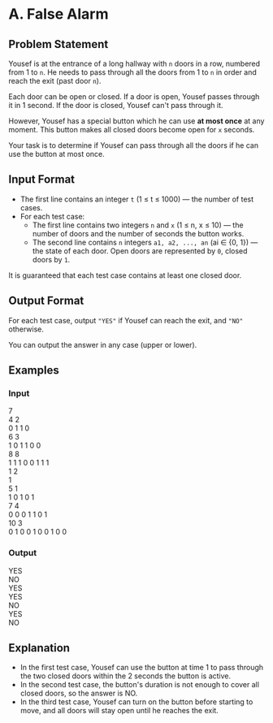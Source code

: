 # A. False Alarm

## Problem Statement

Yousef is at the entrance of a long hallway with `n` doors in a row, numbered from 1 to `n`. He needs to pass through all the doors from 1 to `n` in order and reach the exit (past door `n`).

Each door can be open or closed. If a door is open, Yousef passes through it in 1 second. If the door is closed, Yousef can't pass through it.

However, Yousef has a special button which he can use **at most once** at any moment. This button makes all closed doors become open for `x` seconds.

Your task is to determine if Yousef can pass through all the doors if he can use the button at most once.

## Input Format

- The first line contains an integer `t` (1 ≤ t ≤ 1000) — the number of test cases.
- For each test case:
  - The first line contains two integers `n` and `x` (1 ≤ n, x ≤ 10) — the number of doors and the number of seconds the button works.
  - The second line contains `n` integers `a1, a2, ..., an` (ai ∈ {0, 1}) — the state of each door. Open doors are represented by `0`, closed doors by `1`.

It is guaranteed that each test case contains at least one closed door.

## Output Format

For each test case, output `"YES"` if Yousef can reach the exit, and `"NO"` otherwise.

You can output the answer in any case (upper or lower).

## Examples

### Input
7  
4 2  
0 1 1 0  
6 3  
1 0 1 1 0 0  
8 8  
1 1 1 0 0 1 1 1  
1 2  
1  
5 1  
1 0 1 0 1  
7 4  
0 0 0 1 1 0 1  
10 3  
0 1 0 0 1 0 0 1 0 0  

### Output
YES  
NO  
YES  
YES  
NO  
YES  
NO  

## Explanation

- In the first test case, Yousef can use the button at time 1 to pass through the two closed doors within the 2 seconds the button is active.
- In the second test case, the button's duration is not enough to cover all closed doors, so the answer is NO.
- In the third test case, Yousef can turn on the button before starting to move, and all doors will stay open until he reaches the exit.
